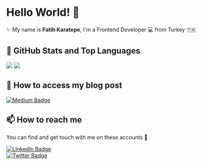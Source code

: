 # Hello World! 👋

✨ My name is **Fatih Karatepe**, I'm a Frontend Developer 💻 from Turkey 🇹🇷 <br>


## 📌 GitHub Stats and Top Languages

<p float="center">
  <img  src="https://github-readme-stats.vercel.app/api?username=FatihKaratepe&show_icons=true&theme=dark&count_private=true&hide=contribs,issue" />
  <img  src="https://github-readme-stats.vercel.app/api/top-langs/?username=FatihKaratepe&layout=compact&theme=dark" />
</p>


## 📝 How to access my blog post

[![Medium Badge](https://img.shields.io/badge/Mehmet%20Fatih%20KARATEPE-Medium-blue?style=for-the-badge&logo=medium)](https://medium.com/@FatiKaratepe)



## 📫 How to reach me

You can find and get touch with me on these accounts 👀

[![LinkedIn Badge](https://img.shields.io/badge/Fatih%20KARATEPE-follow%20on%20linkedin-blue?style=for-the-badge&logo=linkedin)](https://www.linkedin.com/in/fatih-karatepe/)
<br>
[![Twitter Badge](https://img.shields.io/badge/Fatih%20KARATEPE-follow%20on%20twitter-blue?style=for-the-badge&logo=twitter)](https://twitter.com/FatiKaratepe)

